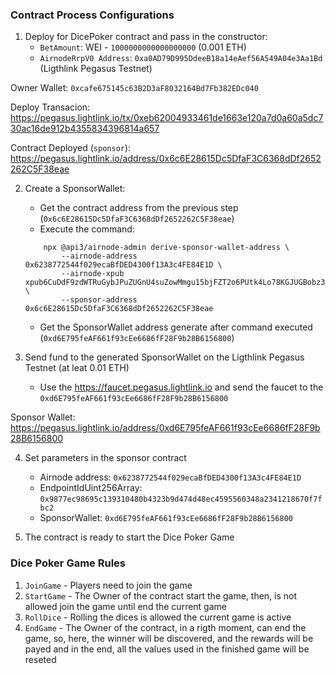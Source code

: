 ### Contract Process Configurations
1. Deploy for DicePoker contract and pass in the constructor:
    - `BetAmount`: WEI - `1000000000000000000` (0.001 ETH)
    - `AirnodeRrpV0 Address`: `0xa0AD79D995DdeeB18a14eAef56A549A04e3Aa1Bd` (Ligthlink Pegasus Testnet)

Owner Wallet: `0xcafe675145c63B2D3aF8032164Bd7Fb382EDc040`

Deploy Transacion: https://pegasus.lightlink.io/tx/0xeb62004933461de1663e120a7d0a60a5dc730ac16de912b4355834396814a657

Contract Deployed (`sponsor`): https://pegasus.lightlink.io/address/0x6c6E28615Dc5DfaF3C6368dDf2652262C5F38eae

2. Create a SponsorWallet:
    - Get the contract address from the previous step (`0x6c6E28615Dc5DfaF3C6368dDf2652262C5F38eae`)
    - Execute the command:
    ```shell
        npx @api3/airnode-admin derive-sponsor-wallet-address \
            --airnode-address 0x6238772544f029ecaBfDED4300f13A3c4FE84E1D \
            --airnode-xpub xpub6CuDdF9zdWTRuGybJPuZUGnU4suZowMmgu15bjFZT2o6PUtk4Lo78KGJUGBobz3pPKRaN9sLxzj21CMe6StP3zUsd8tWEJPgZBesYBMY7Wo \
            --sponsor-address 0x6c6E28615Dc5DfaF3C6368dDf2652262C5F38eae
    ```
    - Get the SponsorWallet address generate after command executed (`0xd6E795feAF661f93cEe6686fF28F9b28B6156800`)

3. Send fund to the generated SponsorWallet on the Ligthlink Pegasus Testnet (at leat 0.01 ETH)
    - Use the https://faucet.pegasus.lightlink.io and send the faucet to the `0xd6E795feAF661f93cEe6686fF28F9b28B6156800`

Sponsor Wallet: https://pegasus.lightlink.io/address/0xd6E795feAF661f93cEe6686fF28F9b28B6156800

4. Set parameters in the sponsor contract
    - Airnode address: `0x6238772544f029ecaBfDED4300f13A3c4FE84E1D`
    - EndpointIdUint256Array: `0x9877ec98695c139310480b4323b9d474d48ec4595560348a2341218670f7fbc2`
    - SponsorWallet: `0xd6E795feAF661f93cEe6686fF28F9b28B6156800`

5. The contract is ready to start the Dice Poker Game

### Dice Poker Game Rules
1. `JoinGame` - Players need to join the game
2. `StartGame` - The Owner of the contract start the game, then, is not allowed join the game until end the current game
3. `RollDice` - Rolling the dices is allowed the current game is active
4. `EndGame` - The Owner of the contract, in a rigth moment, can end the game, so, here, the winner will be discovered, and the rewards will be payed and in the end, all the values used in the finished game will be reseted
